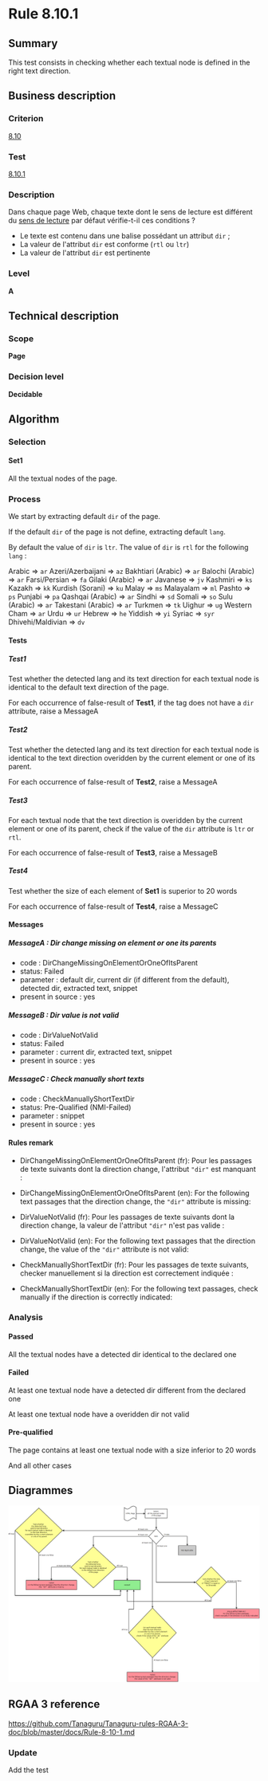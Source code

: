 # Rule 8.10.1

## Summary

This test consists in checking whether each textual node is defined in the right text direction.

## Business description

### Criterion

[8.10](http://references.modernisation.gouv.fr/rgaa/criteres.html#crit-8-10)

### Test

[8.10.1](http://references.modernisation.gouv.fr/rgaa/criteres.html#test-8-10-1)

### Description

Dans chaque page Web, chaque texte dont le sens de lecture est diff&eacute;rent du <a href="http://references.modernisation.gouv.fr/rgaa/glossaire.html#sens-de-lecture">sens de lecture</a> par d&eacute;faut v&eacute;rifie-t-il ces conditions ? 
 
 *  Le texte est contenu dans une balise poss&eacute;dant un attribut `dir` ;
 *  La valeur de l'attribut `dir` est conforme (`rtl` ou `ltr`) 
 *  La valeur de l'attribut `dir` est pertinente 

### Level

**A**

## Technical description

### Scope

**Page**

### Decision level

**Decidable**

## Algorithm

### Selection

#### Set1

All the textual nodes of the page.

### Process

We start by extracting default `dir` of the page. 

If the default `dir` of the page is not define, extracting default `lang`. 

By default the value of `dir` is `ltr`. The value of `dir` is `rtl` for the following `lang` :

Arabic => `ar`
Azeri/Azerbaijani => `az`
Bakhtiari (Arabic) => `ar`
Balochi (Arabic) => `ar`
Farsi/Persian => `fa`
Gilaki (Arabic) => `ar`
Javanese => `jv`
Kashmiri => `ks`
Kazakh => `kk`
Kurdish (Sorani) => `ku`
Malay => `ms`
Malayalam => `ml`
Pashto => `ps`
Punjabi => `pa`
Qashqai (Arabic) => `ar`
Sindhi => `sd`
Somali => `so`
Sulu (Arabic) => `ar`
Takestani (Arabic) => `ar`
Turkmen => `tk`
Uighur => `ug`
Western Cham => `ar`
Urdu => `ur`
Hebrew => `he`
Yiddish => `yi`
Syriac => `syr`
Dhivehi/Maldivian => `dv`

#### Tests

##### Test1

Test whether the detected lang and its text direction for each textual node is identical to the default text direction of the page.

For each occurrence of false-result of **Test1**, if the tag does not have a `dir` attribute, raise a MessageA

##### Test2

Test whether the detected lang and its text direction for each textual node is identical to the text direction overidden by the current element or one of its parent.

For each occurrence of false-result of **Test2**, raise a MessageA

##### Test3

For each textual node that the text direction is overidden by the current element or one of its parent, check if the value of the `dir` attribute is `ltr` or `rtl`.

For each occurrence of false-result of **Test3**, raise a MessageB

##### Test4

Test whether the size of each element of **Set1** is superior to 20 words

For each occurrence of false-result of **Test4**, raise a MessageC

#### Messages

##### MessageA : Dir change missing on element or one its parents

-   code : DirChangeMissingOnElementOrOneOfItsParent
-   status: Failed
-   parameter : default dir, current dir (if different from the default), detected dir, extracted text, snippet
-   present in source : yes

##### MessageB : Dir value is not valid

-   code : DirValueNotValid
-   status: Failed
-   parameter : current dir, extracted text, snippet
-   present in source : yes

##### MessageC : Check manually short texts

-   code : CheckManuallyShortTextDir
-   status: Pre-Qualified (NMI-Failed)
-   parameter : snippet
-   present in source : yes

#### Rules remark

 * DirChangeMissingOnElementOrOneOfItsParent (fr): Pour les passages de texte suivants dont la direction change, l'attribut `"dir"` est manquant :
 * DirChangeMissingOnElementOrOneOfItsParent (en): For the following text passages that the direction change, the `"dir"` attribute is missing:

 * DirValueNotValid (fr): Pour les passages de texte suivants dont la direction change, la valeur de l'attribut `"dir"` n'est pas valide :
 * DirValueNotValid (en): For the following text passages that the direction change, the value of the `"dir"` attribute is not valid:

 * CheckManuallyShortTextDir (fr): Pour les passages de texte suivants, checker manuellement si la direction est correctement indiqu&eacute;e :
 * CheckManuallyShortTextDir (en): For the following text passages, check manually if the direction is correctly indicated:

### Analysis

#### Passed 

All the textual nodes have a detected dir identical to the declared one

#### Failed

At least one textual node have a detected dir different from the declared one

At least one textual node have a overidden dir not valid

#### Pre-qualified

The page contains at least one textual node with a size inferior to 20 words

And all other cases

## Diagrammes

![](https://raw.githubusercontent.com/Tanaguru/RGAA3-2016/master/docs/Diagrammes/Test8-10-1.png?token=AI6sA3bnlyEPLo49ktvFE68dP9WtT4z2ks5Y-hUawA%3D%3D)

## RGAA 3 reference

https://github.com/Tanaguru/Tanaguru-rules-RGAA-3-doc/blob/master/docs/Rule-8-10-1.md

### Update

Add the test